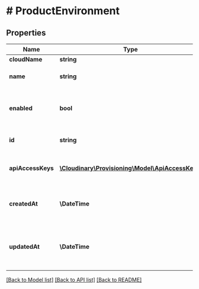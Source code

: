 # # ProductEnvironment

## Properties

| Name        | Type          | Description   | Notes         |
|------------ | ------------- | ------------- | ------------- |
| **cloudName** | **string** |  | [optional] |
| **name** | **string** | The name of the product environment. | [optional] |
| **enabled** | **bool** | Whether the product environment is enabled or disabled. | [optional] |
| **id** | **string** | The ID of the product environment. | [optional] |
| **apiAccessKeys** | [**\Cloudinary\Provisioning\Model\ApiAccessKey[]**](ApiAccessKey.md) | The list of the product environment&#39;s access keys. | [optional] |
| **createdAt** | **\DateTime** | The date when the product environment was created. | [optional] |
| **updatedAt** | **\DateTime** | The date when the product environment was last updated. | [optional] |

[[Back to Model list]](../../README.md#models)
[[Back to API list]](../../README.md#api-endpoints)
[[Back to README]](../../README.md)

